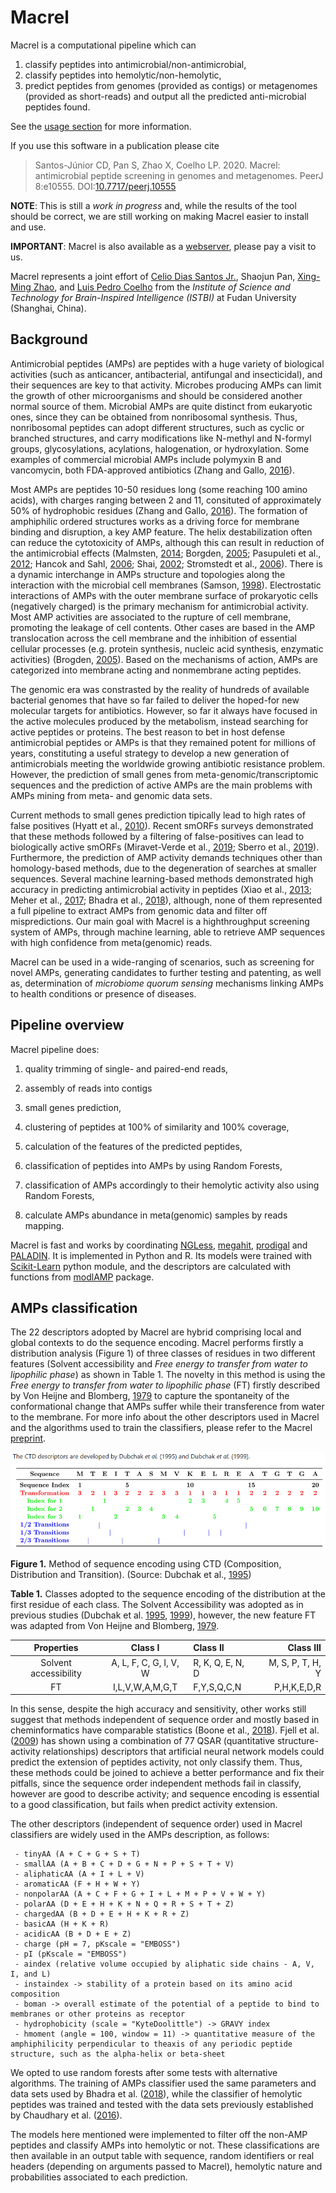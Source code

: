 # Macrel

Macrel is a computational pipeline which can

1. classify peptides into antimicrobial/non-antimicrobial,
2. classify peptides into hemolytic/non-hemolytic,
3. predict peptides from genomes (provided as contigs) or metagenomes (provided
   as short-reads) and output all the predicted anti-microbial peptides found.

See the [usage section](usage) for more information.

If you use this software in a publication please cite

>   Santos-Júnior CD, Pan S, Zhao X, Coelho LP. 2020.
>   Macrel: antimicrobial peptide screening in genomes and metagenomes.
>   PeerJ 8:e10555. DOI:[10.7717/peerj.10555](https://doi.org/10.7717/peerj.10555)

**NOTE**: This is still a _work in progress_ and, while the results of the tool
should be correct, we are still working on making Macrel easier to install and
use.

**IMPORTANT**: Macrel is also available as a [webserver](http://big-data-biology.org/software/macrel),
please pay a visit to us.

Macrel represents a joint effort of [Celio Dias Santos Jr.](https://www.researchgate.net/profile/Celio_Santos_Junior), Shaojun Pan,
[Xing-Ming Zhao](http://comp-sysbio.org/members/intro_zxm.html), and [Luis Pedro
Coelho](http://luispedro.org) from the _Institute of Science and Technology for
Brain-Inspired Intelligence (ISTBI)_ at Fudan University (Shanghai, China).


## Background

Antimicrobial peptides (AMPs) are peptides with a huge variety of biological activities (such as anticancer, antibacterial, antifungal and insecticidal), and their sequences are key to that activity. Microbes producing AMPs can limit the growth of other microorganisms and should be considered another normal source of them. Microbial AMPs are quite distinct from eukaryotic ones, since they can be obtained from nonribosomal synthesis. Thus, nonribosomal peptides can adopt different structures, such as cyclic or branched structures, and carry modifications like N-methyl and N-formyl groups, glycosylations, acylations, halogenation, or hydroxylation. Some examples of commercial microbial AMPs include polymyxin B and vancomycin, both FDA-approved antibiotics (Zhang and Gallo, [2016](https://www.sciencedirect.com/science/article/pii/S0960982215014098)).

Most AMPs are peptides 10-50 residues long (some reaching 100 amino acids), with charges ranging between 2 and 11, consituted of approximately 50% of hydrophobic residues (Zhang and Gallo, [2016](https://www.sciencedirect.com/science/article/pii/S0960982215014098)). The formation of amphiphilic ordered structures works as a driving force for membrane binding and disruption, a key AMP feature. The helix destabilization often can reduce the cytotoxicity of AMPs, although this can result in reduction of the antimicrobial effects (Malmsten, [2014](https://www.tandfonline.com/doi/full/10.3109/03009734.2014.899278); Borgden, [2005](https://www.ncbi.nlm.nih.gov/pubmed/15703760?dopt=Abstract); Pasupuleti et al., [2012](www.ncbi.nlm.nih.gov/pubmed/22074402?dopt=Abstract); Hancok and Sahl, [2006](https://www.ncbi.nlm.nih.gov/pubmed/17160061?dopt=Abstract); Shai, [2002](https://www.ncbi.nlm.nih.gov/pubmed/12491537?dopt=Abstract); Stromstedt et al., [2006](https://www.ncbi.nlm.nih.gov/pubmed/19029324?dopt=Abstract)). There is a dynamic interchange in AMPs structure and topologies along the interaction with the microbial cell membranes (Samson, [1998](https://www.sciencedirect.com/science/article/pii/S1359029498800277)). Electrostatic interactions of AMPs with the outer membrane surface of prokaryotic cells (negatively charged) is the primary mechanism for antimicrobial activity. Most AMP activities are associated to the rupture of cell membrane, promoting the leakage of cell contents. Other cases are based in the AMP translocation across the cell membrane and the inhibition of essential cellular processes (e.g. protein synthesis, nucleic acid synthesis, enzymatic activities) (Brogden, [2005](https://www.ncbi.nlm.nih.gov/pubmed/15703760)). Based on the mechanisms of action, AMPs are categorized into membrane acting and nonmembrane acting peptides.

The genomic era was constrasted by the reality of hundreds of available bacterial genomes that have so far failed to deliver the hoped-for new molecular targets for antibiotics. However, so far it always have focused in the active molecules produced by the metabolism, instead searching for active peptides or proteins. The best reason to bet in host defense antimicrobial peptides or AMPs is that they remained potent for millions of years, constituting a useful strategy to develop a new generation of antimicrobials meeting the worldwide growing antibiotic resistance problem. However, the prediction of small genes from meta-genomic/transcriptomic sequences and the prediction of active AMPs are the main problems with AMPs mining from meta- and genomic data sets.

Current methods to small genes prediction tipically lead to high rates of false positives (Hyatt et al., [2010](https://www.ncbi.nlm.nih.gov/pubmed/20211023)). Recent smORFs surveys demonstrated that these methods followed by a filtering of false-positives can lead to biologically active smORFs (Miravet-Verde et al., [2019](https://www.ncbi.nlm.nih.gov/pubmed/30796087); Sberro et al., [2019](https://www.ncbi.nlm.nih.gov/pubmed/31402174)). Furthermore, the prediction of AMP activity demands techniques other than homology-based methods, due to the degeneration of searches at smaller sequences. Several machine learning-based methods demonstrated high accuracy in predicting antimicrobial activity in peptides (Xiao et al., [2013](https://www.ncbi.nlm.nih.gov/pubmed/23395824); Meher et al., [2017](https://www.ncbi.nlm.nih.gov/pubmed/28205576); Bhadra et al., [2018](https://www.ncbi.nlm.nih.gov/pubmed/29374199)), although, none of them represented a full pipeline to extract AMPs from genomic data and filter off mispredictions. Our main goal with Macrel is a highthroughput screening system of AMPs, through machine learning, able to retrieve AMP sequences with high confidence from meta(genomic) reads.

Macrel can be used in a wide-ranging of scenarios, such as screening for novel AMPs, generating candidates to further testing and patenting, as well as, determination of _microbiome quorum sensing_ mechanisms linking AMPs to health conditions or presence of diseases.

## Pipeline overview

Macrel pipeline does:

1. quality trimming of single- and paired-end reads,

2. assembly of reads into contigs

3. small genes prediction,

4. clustering of peptides at 100% of similarity and 100% coverage,

5. calculation of the features of the predicted peptides,

6. classification of peptides into AMPs by using Random Forests,

7. classification of AMPs accordingly to their hemolytic activity also using Random Forests,

8. calculate AMPs abundance in meta(genomic) samples by reads mapping.

Macrel is fast and works by coordinating [NGLess](https://github.com/ngless-toolkit/ngless), [megahit](https://github.com/voutcn/megahit), [prodigal](https://github.com/hyattpd/Prodigal) and [PALADIN](https://github.com/ToniWestbrook/paladin). It is implemented in Python and R. Its models were trained with [Scikit-Learn](https://github.com/scikit-learn/scikit-learn) python module, and the descriptors are calculated with functions from [modlAMP](https://github.com/alexarnimueller/modlAMP) package.

## AMPs classification

The 22 descriptors adopted by Macrel are hybrid comprising local and global contexts to do the sequence encoding. Macrel performs firstly a distribution analysis (Figure 1) of three classes of residues in two different features (Solvent accessibility and *Free energy to transfer from water to lipophilic phase*) as shown in Table 1. The novelty in this method is using the *Free energy to transfer from water to lipophilic phase* (FT) firstly described by Von Heijne and Blomberg, [1979](https://febs.onlinelibrary.wiley.com/doi/pdf/10.1111/j.1432-1033.1979.tb13100.x) to capture the spontaneity of the conformational change that AMPs suffer while their transference from water to the membrane. For more info about the other descriptors used in Macrel and the algorithms used to train the classifiers, please refer to the Macrel [preprint](https://www.biorxiv.org/content/10.1101/2019.12.17.880385v1.full).

![](fig13.png)

**Figure 1.** Method of sequence encoding using CTD (Composition, Distribution and Transition). (Source: Dubchak et al., [1995](https://www.ncbi.nlm.nih.gov/pmc/articles/PMC41034/))

**Table 1.** Classes adopted to the sequence encoding of the distribution at the first residue of each class. The Solvent Accessibility was adopted as in previous studies (Dubchak et al. [1995](https://www.ncbi.nlm.nih.gov/pmc/articles/PMC41034/), [1999](https://www.ncbi.nlm.nih.gov/pubmed/10382667)), however, the new feature FT was adapted from Von Heijne and Blomberg, [1979](https://febs.onlinelibrary.wiley.com/doi/pdf/10.1111/j.1432-1033.1979.tb13100.x).

| Properties     | Class I     | Class II     | Class III     |
|:--------------------------------------------------------:    |:------------------------:    |:------------------    |------------------:    |
| Solvent accessibility     | A, L, F, C, G, I, V, W     | R, K, Q, E, N, D     | M, S, P, T, H, Y     |
| FT     | I,L,V,W,A,M,G,T     | F,Y,S,Q,C,N     | P,H,K,E,D,R     |

In this sense, despite the high accuracy and sensitivity, other works still suggest that methods independent of sequence order and mostly based in cheminformatics have comparable statistics (Boone et al., [2018](https://bmcbioinformatics.biomedcentral.com/track/pdf/10.1186/s12859-018-2514-6)). Fjell et al. ([2009](https://pubs.acs.org/doi/10.1021/jm8015365)) has shown using a combination of 77 QSAR (quantitative structure-activity relationships) descriptors that artificial neural network models could predict the extension of peptides activity, not only classify them. Thus, these methods could be joined to achieve a better performance and fix their pitfalls, since the sequence order independent methods fail in classify, however are good to describe activity; and sequence encoding is essential to a good classification, but fails when predict activity extension.

The other descriptors (independent of sequence order) used in Macrel classifiers are widely used in the AMPs description, as follows:

     - tinyAA (A + C + G + S + T)
     - smallAA (A + B + C + D + G + N + P + S + T + V)
     - aliphaticAA (A + I + L + V)
     - aromaticAA (F + H + W + Y)
     - nonpolarAA (A + C + F + G + I + L + M + P + V + W + Y)
     - polarAA (D + E + H + K + N + Q + R + S + T + Z)
     - chargedAA (B + D + E + H + K + R + Z)
     - basicAA (H + K + R)
     - acidicAA (B + D + E + Z)
     - charge (pH = 7, pKscale = "EMBOSS")
     - pI (pKscale = "EMBOSS")
     - aindex (relative volume occupied by aliphatic side chains - A, V, I, and L)
     - instaindex -> stability of a protein based on its amino acid composition
     - boman -> overall estimate of the potential of a peptide to bind to membranes or other proteins as receptor
     - hydrophobicity (scale = "KyteDoolittle") -> GRAVY index
     - hmoment (angle = 100, window = 11) -> quantitative measure of the amphiphilicity perpendicular to theaxis of any periodic peptide structure, such as the alpha-helix or beta-sheet

We opted to use random forests after some tests with alternative algorithms. The training of AMPs classifier used the same parameters and data sets used by Bhadra et al. ([2018](https://www.nature.com/articles/s41598-018-19752-w#Sec9)), while the classifier of hemolytic peptides was trained and tested with the data sets previously established by Chaudhary et al. ([2016](https://www.nature.com/articles/srep22843)).

The models here mentioned were implemented to filter off the non-AMP peptides and classify AMPs into hemolytic or not. These classifications are then available in an output table with sequence, random identifiers or real headers (depending on arguments passed to Macrel), hemolytic nature and probabilities associated to each prediction. 
